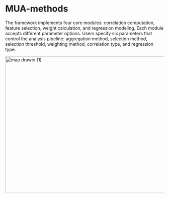 # MUA-methods
The framework implements four core modules:
correlation computation, feature selection, weight calculation, and regression modeling. 
Each module accepts different parameter options.
Users specify six parameters that control the analysis pipeline: aggregation method, selection method, selection threshold, weighting method, correlation type, and regression type. 

<img width="774" height="435" alt="map drawio (1)" src="https://github.com/user-attachments/assets/d96bde58-7442-45f6-ad58-e00d9f09c8d1" />
